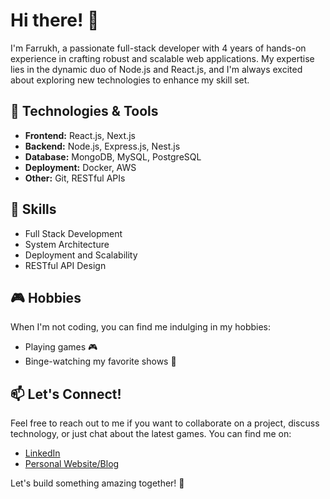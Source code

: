 # Hi there! 👋

I'm Farrukh, a passionate full-stack developer with 4 years of hands-on experience in crafting robust and scalable web applications. My expertise lies in the dynamic duo of Node.js and React.js, and I'm always excited about exploring new technologies to enhance my skill set.

## 🔧 Technologies & Tools

- **Frontend:** React.js, Next.js
- **Backend:** Node.js, Express.js, Nest.js
- **Database:** MongoDB, MySQL, PostgreSQL
- **Deployment:** Docker, AWS
- **Other:** Git, RESTful APIs

## 🚀 Skills

- Full Stack Development
- System Architecture
- Deployment and Scalability
- RESTful API Design

## 🎮 Hobbies

When I'm not coding, you can find me indulging in my hobbies:

- Playing games 🎮
- Binge-watching my favorite shows 🍿

## 📫 Let's Connect!

Feel free to reach out to me if you want to collaborate on a project, discuss technology, or just chat about the latest games. You can find me on:

- [LinkedIn](https://www.linkedin.com/in/farrukh-zeb-0687a8184/)
- [Personal Website/Blog](https://www.farrukhcodes.com)

Let's build something amazing together! 🚀
